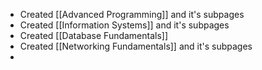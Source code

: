 - Created [[Advanced Programming]] and it's subpages
- Created [[Information Systems]] and it's subpages
- Created [[Database Fundamentals]]
- Created [[Networking Fundamentals]] and it's subpages
-